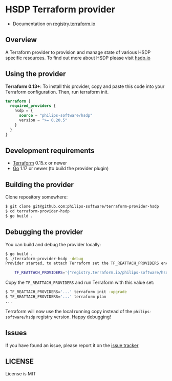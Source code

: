 # HSDP Terraform provider

- Documentation on [registry.terraform.io](https://registry.terraform.io/providers/philips-software/hsdp/latest/docs)

## Overview

A Terraform provider to provision and manage state of various HSDP specific resources.
To find out more about HSDP please visit [hsdp.io](https://www.hsdp.io/)

## Using the provider

**Terraform 0.13+**: To install this provider, copy and paste this code into your Terraform configuration. Then, run terraform init.

```terraform
terraform {
  required_providers {
    hsdp = {
      source = "philips-software/hsdp"
      version = ">= 0.20.5"
    }
  }
}
```

## Development requirements

-	[Terraform](https://www.terraform.io/downloads.html) 0.15.x or newer
-	[Go](https://golang.org/doc/install) 1.17 or newer (to build the provider plugin)

## Building the provider

Clone repository somewhere:

```sh
$ git clone git@github.com:philips-software/terraform-provider-hsdp
$ cd terraform-provider-hsdp
$ go build .
```
## Debugging the provider

You can build and debug the provider locally:

```sh
$ go build .
$ ./terraform-provider-hsdp -debug 
Provider started, to attach Terraform set the TF_REATTACH_PROVIDERS env var:

	TF_REATTACH_PROVIDERS='{"registry.terraform.io/philips-software/hsdp":{...}}}'
```

Copy the `TF_REATTACH_PROVIDERS` and run Terraform with this value set:

```sh
$ TF_REATTACH_PROVIDERS='...' terraform init -upgrade
$ TF_REATTACH_PROVIDERS='...' terraform plan
...
```

Terraform will now use the local running copy instead of the `philips-software/hsdp` registry version. Happy debugging!

## Issues

If you have found an issue, please report it on the [issue tracker](https://github.com/philips-software/terraform-provider-hsdp/issues)

## LICENSE

License is MIT
